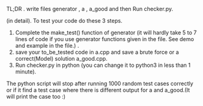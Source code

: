 
TL;DR .
write files generator , a , a_good and then Run checker.py.

(in detail).
To test your code do these 3 steps.
1. Complete the make_test() function of generator (it will hardly take 5 to 7 lines of code if you use generator functions given in the file. See demo and example in the file.) . 
2. save your to_be_tested code in a.cpp and save a brute force or a correct(Model) solution a_good.cpp.
3. Run checker.py in python (you can change it to python3 in less than 1 minute). 


The python script will stop after running 1000 random test cases correctly or if it find a test case where there is different output for a and a_good.(It will print the case too :)

